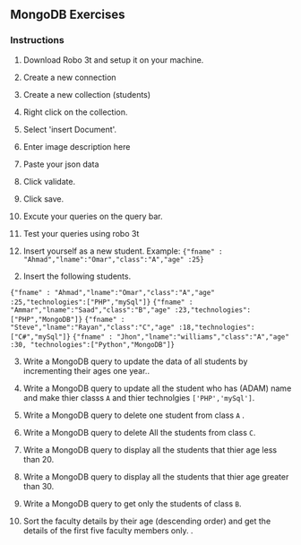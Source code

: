 ## MongoDB Exercises
### Instructions 
1. Download Robo 3t and setup it on your machine.
2. Create a new connection
3. Create a new collection (students)
4. Right click on the collection.
5. Select 'insert Document'.
6. Enter image description here
7. Paste your json data
8. Click validate.
9. Click save.
10. Excute your queries on the query bar.
11. Test your queries using robo 3t


1. Insert yourself as a new  student. Example:
`{"fname" : "Ahmad","lname":"Omar","class":"A","age" :25}`
<!-- db.getCollection('test').insertOne({"fname" : "Hala","lname":"Ziad","class":"B","age" :23}) -->
2.  Insert the following students.

`{"fname" : "Ahmad","lname":"Omar","class":"A","age" :25,"technologies":["PHP","mySql"]}`
`{"fname" : "Ammar","lname":"Saad","class":"B","age" :23,"technologies":["PHP","MongoDB"]}`
`{"fname" : "Steve","lname":"Rayan","class":"C","age" :18,"technologies":["C#","mySql"]}`
`{"fname" : "Jhon","lname":"williams","class":"A","age" :30, "technologies":["Python","MongoDB"]}`

<!-- db.getCollection('test').insertMany([{"fname" : "Ahmad","lname":"Omar","class":"A","age" :25,"technologies":["PHP","mySql"]},
{"fname" : "Ammar","lname":"Saad","class":"B","age" :23,"technologies":["PHP","MongoDB"]},
{"fname" : "Steve","lname":"Rayan","class":"C","age" :18,"technologies":["C#","mySql"]},
{"fname" :"Jhon","lname":"williams","class":"A","age" :30, "technologies":["Python","MongoDB"]}]) -->

3.  Write a MongoDB query to update the data of all students by incrementing their ages one year..

<!-- db.getCollection('test').updateMany({},{$inc:{age:1}}) -->
4. Write a MongoDB query to update all the student who has (ADAM) name and make thier classs `A` and thier technolgies `['PHP','mySql']`.

<!-- db.getCollection('test').updateMany({fname:"Adam" },
   { $set: { class: "A" , technologies:['PHP','musql']}}) -->

5. Write a MongoDB query to delete one student from class `A` .

<!-- db.getCollection('test').deleteOne({class:"A"}) -->

6.  Write a MongoDB query to delete All the students from class `C`.

<!-- db.getCollection('test').deleteMany({class:"C"}) -->
7. Write a MongoDB query to display all the students that thier age less than 20.
<!-- db.getCollection('test').find({age:{$lt:20}}) -->
8. Write a MongoDB query to display all the students that thier age greater than 30.
<!-- db.getCollection('test').find({age:{$gt:30}}) -->
9. Write a MongoDB query to get only the students of class `B`.
<!-- db.getCollection('test').find({class:"B"}) -->
10.  Sort the faculty details by their age (descending order) and get the details of the first five faculty members only. .

<!-- db.getCollection('test').find().sort({age:-1}).limit(5) -->